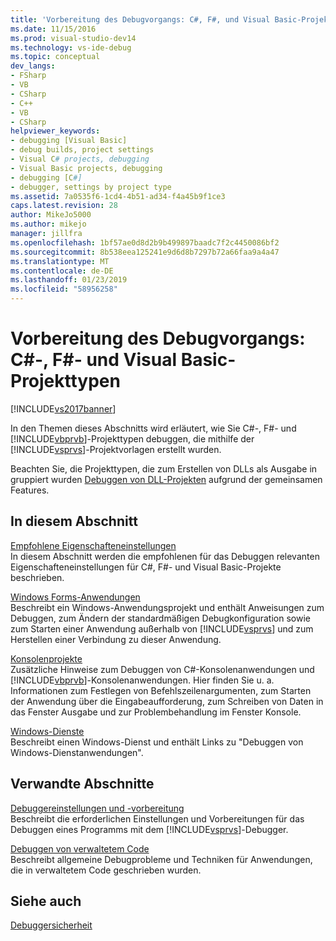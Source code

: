```yaml
---
title: 'Vorbereitung des Debugvorgangs: C#, F#, und Visual Basic-Projekttypen | Microsoft-Dokumentation'
ms.date: 11/15/2016
ms.prod: visual-studio-dev14
ms.technology: vs-ide-debug
ms.topic: conceptual
dev_langs:
- FSharp
- VB
- CSharp
- C++
- VB
- CSharp
helpviewer_keywords:
- debugging [Visual Basic]
- debug builds, project settings
- Visual C# projects, debugging
- Visual Basic projects, debugging
- debugging [C#]
- debugger, settings by project type
ms.assetid: 7a0535f6-1cd4-4b51-ad34-f4a45b9f1ce3
caps.latest.revision: 28
author: MikeJo5000
ms.author: mikejo
manager: jillfra
ms.openlocfilehash: 1bf57ae0d8d2b9b499897baadc7f2c4450086bf2
ms.sourcegitcommit: 8b538eea125241e9d6d8b7297b72a66faa9a4a47
ms.translationtype: MT
ms.contentlocale: de-DE
ms.lasthandoff: 01/23/2019
ms.locfileid: "58956258"
---
```

# <a name="debugging-preparation-c-f-and-visual-basic-project-types"></a>Vorbereitung des Debugvorgangs: C#-, F#- und Visual Basic-Projekttypen
[!INCLUDE[vs2017banner](../includes/vs2017banner.md)]

In den Themen dieses Abschnitts wird erläutert, wie Sie C#-, F#- und [!INCLUDE[vbprvb](../includes/vbprvb-md.md)]-Projekttypen debuggen, die mithilfe der [!INCLUDE[vsprvs](../includes/vsprvs-md.md)]-Projektvorlagen erstellt wurden.  
  
 Beachten Sie, die Projekttypen, die zum Erstellen von DLLs als Ausgabe in gruppiert wurden [Debuggen von DLL-Projekten](../debugger/debugging-dll-projects.md) aufgrund der gemeinsamen Features.  
  
## <a name="in-this-section"></a>In diesem Abschnitt  
 [Empfohlene Eigenschafteneinstellungen](../debugger/managed-debugging-recommended-property-settings.md)  
 In diesem Abschnitt werden die empfohlenen für das Debuggen relevanten Eigenschafteneinstellungen für C#, F#- und Visual Basic-Projekte beschrieben.  
  
 [Windows Forms-Anwendungen](../debugger/debugging-preparation-windows-forms-applications.md)  
 Beschreibt ein Windows-Anwendungsprojekt und enthält Anweisungen zum Debuggen, zum Ändern der standardmäßigen Debugkonfiguration sowie zum Starten einer Anwendung außerhalb von [!INCLUDE[vsprvs](../includes/vsprvs-md.md)] und zum Herstellen einer Verbindung zu dieser Anwendung.  
  
 [Konsolenprojekte](../debugger/debugging-preparation-console-projects.md)  
 Zusätzliche Hinweise zum Debuggen von C#-Konsolenanwendungen und [!INCLUDE[vbprvb](../includes/vbprvb-md.md)]-Konsolenanwendungen. Hier finden Sie u. a. Informationen zum Festlegen von Befehlszeilenargumenten, zum Starten der Anwendung über die Eingabeaufforderung, zum Schreiben von Daten in das Fenster Ausgabe und zur Problembehandlung im Fenster Konsole.  
  
 [Windows-Dienste](../debugger/debugging-preparation-windows-services.md)  
 Beschreibt einen Windows-Dienst und enthält Links zu "Debuggen von Windows-Dienstanwendungen".  
  
## <a name="related-sections"></a>Verwandte Abschnitte  
 [Debuggereinstellungen und -vorbereitung](../debugger/debugger-settings-and-preparation.md)  
 Beschreibt die erforderlichen Einstellungen und Vorbereitungen für das Debuggen eines Programms mit dem [!INCLUDE[vsprvs](../includes/vsprvs-md.md)]-Debugger.  
  
 [Debuggen von verwaltetem Code](../debugger/debugging-managed-code.md)  
 Beschreibt allgemeine Debugprobleme und Techniken für Anwendungen, die in verwaltetem Code geschrieben wurden.  
  
## <a name="see-also"></a>Siehe auch  
 [Debuggersicherheit](../debugger/debugger-security.md)
